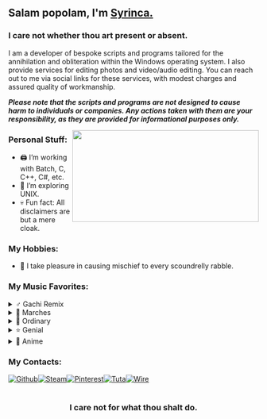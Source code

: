 ## Salam popolam, I'm [Syrinca.](https://syrinca.github.io/)

### I care not whether thou art present or absent.

I am a developer of bespoke scripts and programs tailored for the annihilation and obliteration within the Windows operating system. I also provide services for editing photos and video/audio editing. You can reach out to me via social links for these services, with modest charges and assured quality of workmanship.

***Please note that the scripts and programs are not designed to cause harm to individuals or companies. Any actions taken with them are your responsibility, as they are provided for informational purposes only.***

<img align="right" height="185" width="375" alt="" src="https://github-readme-stats.vercel.app/api/top-langs/?username=Syrinca&layout=compact" />

### Personal Stuff:

- 🖨 I’m working with Batch, C, C++, C#, etc.
- 🧮 I’m exploring UNIX.
- 💀 Fun fact: All disclaimers are but a mere cloak.

### My Hobbies:

- 🚯 I take pleasure in causing mischief to every scoundrelly rabble.

### My Music Favorites:

<details>
  <summary>♂️ Gachi Remix</summary>
  <ul>
    <li><a href="https://www.youtube.com/watch?v=7Oq6im5CaY8">adaptive strike</a></li>
    <li><a href="https://www.youtube.com/watch?v=sJ2Z93BFROM">Бабы</a></li>
    <li><a href="https://www.youtube.com/watch?v=yaX9nNwdVn4">HARD DRIVE</a></li>
    <li><a href="https://www.youtube.com/watch?v=POb02mjj2zE">Юность в сапогах</a></li>
    <li><a href="https://www.youtube.com/watch?v=sIn5kqjVsfM">Gangnam Style</a></li>
    <li><a href="https://www.youtube.com/watch?v=4EKtjx4AAoQ">Снова Я Напиваюсь</a></li>
    <li><a href="https://www.youtube.com/watch?v=p0YOYjHLvaY">Быстро</a></li>
    <li><a href="https://www.youtube.com/watch?v=OsIcXvhtRxk">Дико тусим</a></li>
    <li><a href="https://www.youtube.com/watch?v=E6-lxB4G814">Прорвёмся! (опера)</a></li>
  </ul>
</details>
    <details>
  <summary>🥁 Marches</summary>
  <ul>
    <li><a href="https://www.youtube.com/watch?v=yWq-2tld57o">Song of the Defenders of Moscow</a></li>
    <li><a href="https://www.youtube.com/watch?v=FdXIGQjnc0M">Тревожный марш</a></li>
    <li><a href="https://www.youtube.com/watch?v=NIDJTHqY7mI">Panteri</a></li>
    <li><a href="https://www.youtube.com/watch?v=yRGgl9KT9rE">Bosanska Artiljerija</a></li>
  </ul>
</details>
    <details>
  <summary>🎵 Ordinary</summary>
  <ul>
    <li><a href="https://www.youtube.com/watch?v=ww9hZfgC2d8">머리어깨무릎발 (H.S.K.T.)</a></li>
    <li><a href="https://www.youtube.com/watch?v=TbsBEb1ZxWA">Lone Digger</a></li>
  </ul>
</details>
    <details>
  <summary>⭐ Genial</summary>
  <ul>
    <li><a href="https://www.youtube.com/watch?v=6g5ANGOB2dI">The Bottom 2</a></li>
    <li><a href="https://www.youtube.com/watch?v=z68TX6cyS6w">Red Sun In The Sky (Phonk Remix)</a></li>
    <li><a href="https://www.youtube.com/watch?v=0V0-I-vNmNQ">Малый ПОСОСИ</a></li>
  </ul>
</details>
    <details>
  <summary>🗾 Anime</summary>
  <ul>
    <li><a href="https://www.youtube.com/watch?v=ofs6L8xNs5k">猫祭り</a></li>
    <li><a href="https://www.youtube.com/watch?v=ANp0qch3XVM">ダダダダ天使</a></li>
    <li><a href="https://www.youtube.com/watch?v=OJXi5BvR_DU">Take Me!</a></li>
    <li><a href="https://www.youtube.com/watch?v=DJfg39WkMvE">Blend W</a></li>
  </ul>
</details>

  ### My Contacts:
<p><a href="https://github.com/Syrinca" target="_blank"><img alt="Github" src="https://img.shields.io/badge/GitHub-%2312100E.svg?&style=for-the-badge&logo=Github&logoColor=white" /></a><a href="https://steamcommunity.com/id/syrinca/" target="_blank"><img alt="Steam" src="https://img.shields.io/badge/steam-%23000000.svg?style=for-the-badge&logo=steam&logoColor=white" /></a><a href="https://pinterest.com/syrincaofficial" target="_blank"><img alt="Pinterest" src="https://img.shields.io/badge/Pinterest-%23E60023.svg?style=for-the-badge&logo=Pinterest&logoColor=white" /></a><a href="mailto:syrinca@tuta.io" target="_blank"><img alt="Tuta" src="https://img.shields.io/badge/Tutanota-840010?style=for-the-badge&logo=Tutanota&logoColor=white" /></a><a href="https://account.wire.com/user-profile/?id=94302493-c3b9-48ef-a171-94492cdbafc8" target="_blank"><img alt="Wire" src="https://img.shields.io/badge/Wire-B71C1C?style=for-the-badge&logo=wire&logoColor=white" /></a></p>
    
#

<div align="center">

### I care not for what thou shalt do.

</div>
